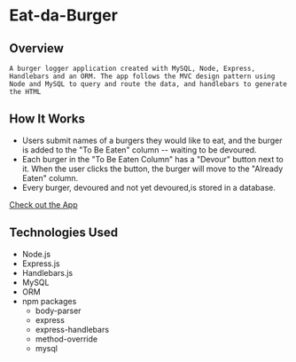 # Eat-da-Burger

## Overview
    A burger logger application created with MySQL, Node, Express, Handlebars and an ORM. The app follows the MVC design pattern using Node and MySQL to query and route the data, and handlebars to generate the HTML

## How It Works
- Users submit names of a burgers they would like to eat, and the burger is added to the "To Be Eaten" column -- waiting to be devoured.
- Each burger in the "To Be Eaten Column" has a "Devour" button next to it. When the user clicks the button, the burger will move to the "Already Eaten" column.
- Every burger, devoured and not yet devoured,is stored in a database.

[Check out the App](https://calm-plains-98701.herokuapp.com/index)

## Technologies Used
- Node.js
- Express.js
- Handlebars.js
- MySQL
- ORM
- npm packages
  - body-parser
  - express
  - express-handlebars
  - method-override
  - mysql



